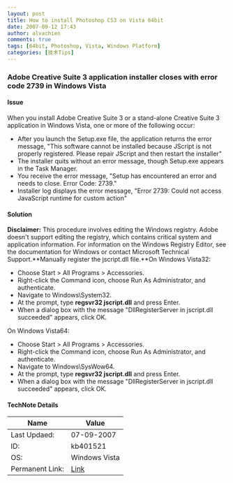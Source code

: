 ```yaml
---
layout: post
title: How to install Photoshop CS3 on Vista 64bit
date: 2007-09-12 17:43
author: alvachien
comments: true
tags: [64bit, Photoshop, Vista, Windows Platform]
categories: [技术Tips]
---
```

### Adobe Creative Suite 3 application installer closes with error code 2739 in Windows Vista

#### Issue
When you install Adobe Creative Suite 3 or a stand-alone Creative Suite 3 application in Windows Vista, one or more of the following occur:

- After you launch the Setup.exe file, the application returns the error message, "This software cannot be installed because JScript is not properly registered. Please repair JScript and then restart the installer"
- The installer quits without an error message, though Setup.exe appears in the Task Manager.
- You receive the error message, "Setup has encountered an error and needs to close. Error Code: 2739."
- Installer log displays the error message, "Error 2739: Could not access JavaScript runtime for custom action"  
 

#### Solution
**Disclaimer:** This procedure involves editing the Windows registry. Adobe doesn't support editing the registry, which contains critical system and application information. For information on the Windows Registry Editor, see the documentation for Windows or contact Microsoft Technical Support.**Manually register the jscript.dll file.**On Windows Vista32:

- Choose Start &gt; All Programs &gt; Accessories.
- Right-click the Command icon, choose Run As Administrator, and authenticate.
- Navigate to Windows\System32.
- At the prompt, type **regsvr32 jscript.dll** and press Enter.
- When a dialog box with the message "DllRegisterServer in jscript.dll succeeded" appears, click OK.

On Windows Vista64:
- Choose Start &gt; All Programs &gt; Accessories.
- Right-click the Command icon, choose Run As Administrator, and authenticate.
- Navigate to Windows\SysWow64.
- At the prompt, type **regsvr32 jscript.dll** and press Enter.
- When a dialog box with the message "DllRegisterServer in jscript.dll succeeded" appears, click OK.  
 
#### TechNote Details
|Name|Value|
|---|---|
|Last Updaed:|07-09-2007|
|ID:|kb401521|
|OS:|Windows Vista|
|Permanent Link:|[Link](https://www.adobe.com/go/kb401521)|

